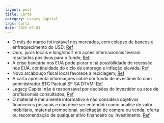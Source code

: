 ```yaml
---
layout: post
title: Carta
category: Legacy_Capital
tags: Carta
date: 2022-03-01
---
```


- O mês de março foi instável nos mercados, com colapso de bancos e enfraquecimento do USD;
<a href="#" onclick="search_on_pdf('CartaMensal2.www.legacycapital.com.brCarta Mensal Março 2023O mês de março trouxe novidades im')">Ref</a>
- Ouro, juros locais e long/short em ações internacionais tiveram resultados positivos para o fundo;
<a href="#" onclick="search_on_pdf('meses. As posições compradas em ouro, aplicadas em juros locais, e long/short em ações internaciona')">Ref</a>
- A crise bancária nos EUA pode piorar e há possibilidade de recessão nos EUA, continuidade do ciclo de emprego e inflação elevada;
<a href="#" onclick="search_on_pdf('Fed Funds provocaram falências bancárias, colapso de fundos de investimento, ou mesmo de mercados o')">Ref</a>
- Novo arcabouço fiscal local favorece a reciclagem;
<a href="#" onclick="search_on_pdf('No plano local, houve a divulgação do esperado novo arcabouço fiscal. Vários detalhes de sua especi')">Ref</a>
- A carta apresenta informações sobre um fundo de investimento com administrador BTG Pactual SF SA DTVM;
<a href="#" onclick="search_on_pdf('FORMULÁRIO DE INFORMAÇÕES COMPLEMENTARES. A LÂMINA DE INFORMAÇÕES ESSENCIAIS ENCONTRA-SE DISPONÍVEL ')">Ref</a>
- Legacy Capital não é responsável por decisões do investidor ou atos de profissionais consultados;
<a href="#" onclick="search_on_pdf('A Legacy Capital não se responsabiliza por decisões do investidor, nem por ato ou fato de profission')">Ref</a>
- O material é meramente informativo e não considera objetivos financeiros pessoais e não deve ser entendido como análise de valor mobiliário, material promocional, solicitação de compra ou venda, oferta ou recomendação de qualquer ativo financeiro ou investimento.
<a href="#" onclick="search_on_pdf('promocional, solicitação de compra ou venda, oferta ou recomendação de qualquer ativo financeiro ou ')">Ref</a>
